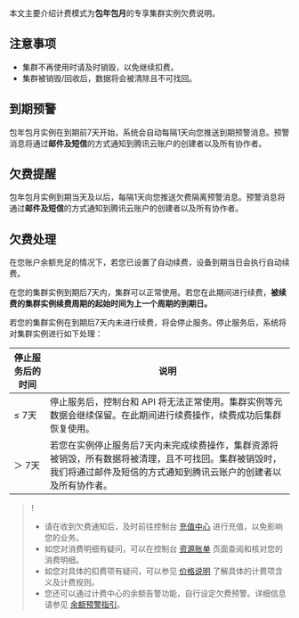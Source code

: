 本文主要介绍计费模式为**包年包月**的专享集群实例欠费说明。

## 注意事项

- 集群不再使用时请及时销毁，以免继续扣费。
- 集群被销毁/回收后，数据将会被清除且不可找回。

  

## 到期预警

包年包月实例在到期前7天开始，系统会自动每隔1天向您推送到期预警消息。预警消息将通过**邮件及短信**的方式通知到腾讯云账户的创建者以及所有协作者。

## 欠费提醒

包年包月实例到期当天及以后，每隔1天向您推送欠费隔离预警消息。预警消息将通过**邮件及短信**的方式通知到腾讯云账户的创建者以及所有协作者。

## 欠费处理

在您账户余额充足的情况下，若您已设置了自动续费，设备到期当日会执行自动续费。

在您的集群实例到期后7天内，集群可以正常使用。若您在此期间进行续费，**被续费的集群实例续费周期的起始时间为上一个周期的到期日。**

若您的集群实例在到期后7天内未进行续费，将会停止服务。停止服务后，系统将对集群实例进行如下处理：

| 停止服务后的时间 | 说明                                                         |
| ---------------- | ------------------------------------------------------------ |
| ≤ 7天            | 停止服务后，控制台和 API 将无法正常使用。集群实例等元数据会继续保留。在此期间进行续费操作，续费成功后集群恢复使用。 |
| ＞ 7天           | 若您在实例停止服务后7天内未完成续费操作，集群资源将被销毁，所有数据将被清理，且不可找回。集群被销毁时，我们将通过邮件及短信的方式通知到腾讯云账户的创建者以及所有协作者。 |

> !
>
> - 请在收到欠费通知后，及时前往控制台 [充值中心](https://console.cloud.tencent.com/account/recharge) 进行充值，以免影响您的业务。
> - 如您对消费明细有疑问，可以在控制台 [资源账单](https://console.cloud.tencent.com/account/resources) 页面查阅和核对您的消费明细。
> - 如您对具体的扣费项有疑问，可以参见 [价格说明](https://cloud.tencent.com/document/product/1364/71396) 了解具体的计费项含义及计费规则。
> - 您还可以通过计费中心的余额告警功能，自行设定欠费预警。详细信息请参见 [余额预警指引](https://cloud.tencent.com/document/product/555/9942)。

